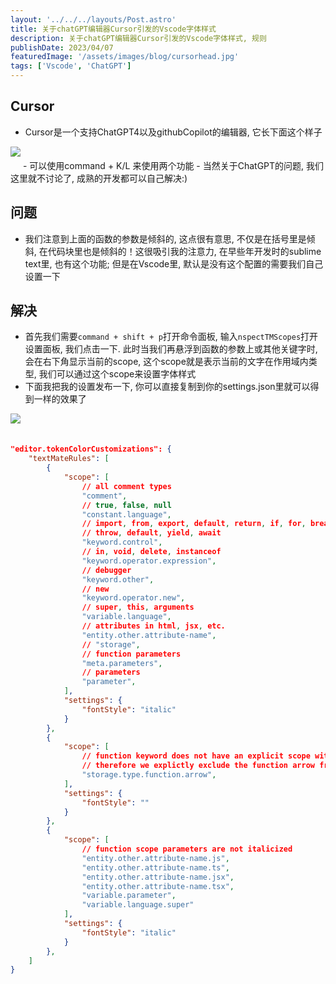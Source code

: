 ```yaml
---
layout: '../../../layouts/Post.astro'
title: 关于chatGPT编辑器Cursor引发的Vscode字体样式
description: 关于chatGPT编辑器Cursor引发的Vscode字体样式, 规则
publishDate: 2023/04/07
featuredImage: '/assets/images/blog/cursorhead.jpg'
tags: ['Vscode', 'ChatGPT']
---
```

## Cursor
- Cursor是一个支持ChatGPT4以及githubCopilot的编辑器, 它长下面这个样子
<img src='/assets/images/blog/cursor.jpg' style='margin-bottom: 20px'/>
- 可以使用command + K/L 来使用两个功能
- 当然关于ChatGPT的问题, 我们这里就不讨论了, 成熟的开发都可以自己解决:)

## 问题
- 我们注意到上面的函数的参数是倾斜的, 这点很有意思, 不仅是在括号里是倾斜, 在代码块里也是倾斜的！这很吸引我的注意力, 在早些年开发时的sublime text里, 也有这个功能; 但是在Vscode里, 默认是没有这个配置的需要我们自己设置一下

## 解决
- 首先我们需要`command + shift + p`打开命令面板, 输入`nspectTMScopes`打开设置面板, 我们点击一下. 此时当我们再悬浮到函数的参数上或其他关键字时, 会在右下角显示当前的scope, 这个scope就是表示当前的文字在作用域内类型, 我们可以通过这个scope来设置字体样式
- 下面我把我的设置发布一下, 你可以直接复制到你的settings.json里就可以得到一样的效果了
<img src='/assets/images/blog/vscodefont.jpg' style='margin-bottom: 20px'/>

```json
"editor.tokenColorCustomizations": {
	"textMateRules": [
		{
			"scope": [
				// all comment types
				"comment",
				// true, false, null
				"constant.language",
				// import, from, export, default, return, if, for, break, continue, try, catch, finally,
				// throw, default, yield, await
				"keyword.control",
				// in, void, delete, instanceof
				"keyword.operator.expression",
				// debugger
				"keyword.other",
				// new
				"keyword.operator.new",
				// super, this, arguments
				"variable.language",
				// attributes in html, jsx, etc.
				"entity.other.attribute-name",
				// "storage",
				// function parameters
				"meta.parameters",
				// parameters
				"parameter",
			],
			"settings": {
				"fontStyle": "italic"
			}
		},
		{
			"scope": [
				// function keyword does not have an explicit scope without the arrow
				// therefore we explictly exclude the function arrow from being italicized
				"storage.type.function.arrow",
			],
			"settings": {
				"fontStyle": ""
			}
		},
		{
			"scope": [
				// function scope parameters are not italicized
				"entity.other.attribute-name.js",
				"entity.other.attribute-name.ts",
				"entity.other.attribute-name.jsx",
				"entity.other.attribute-name.tsx",
				"variable.parameter",
				"variable.language.super"
			],
			"settings": {
				"fontStyle": "italic"
			}
		},
	]
}
```